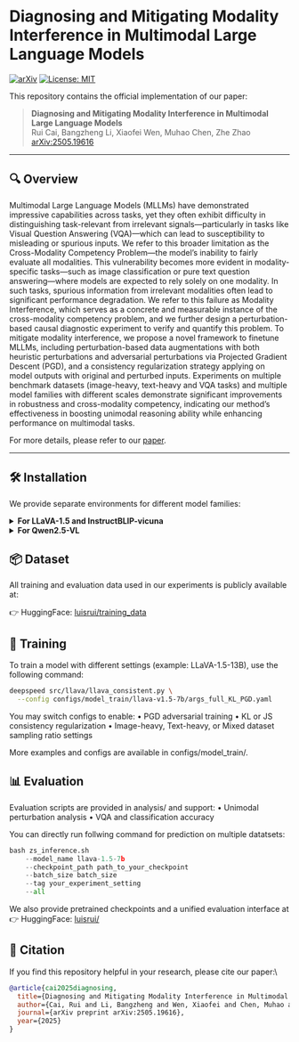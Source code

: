 # Diagnosing and Mitigating Modality Interference in Multimodal Large Language Models

[![arXiv](https://img.shields.io/badge/arXiv-2505.19616-b31b1b.svg)](https://arxiv.org/abs/2505.19616)
[![License: MIT](https://img.shields.io/badge/License-MIT-yellow.svg)](./LICENSE)

This repository contains the official implementation of our paper:

> **Diagnosing and Mitigating Modality Interference in Multimodal Large Language Models**  
> Rui Cai, Bangzheng Li, Xiaofei Wen, Muhao Chen, Zhe Zhao  
> [arXiv:2505.19616](https://arxiv.org/abs/2505.19616)

---

## 🔍 Overview

Multimodal Large Language Models (MLLMs) have demonstrated impressive capabilities across tasks, yet they often exhibit difficulty in distinguishing task-relevant from irrelevant signals—particularly in tasks like Visual Question Answering (VQA)—which can lead to susceptibility to misleading or spurious inputs. We refer to this broader limitation as the Cross-Modality Competency Problem—the model’s inability to fairly evaluate all modalities. This vulnerability becomes more evident in modality-specific tasks—such as image classification or pure text question answering—where models are expected to rely solely on one modality. In such tasks, spurious information from irrelevant modalities often lead to significant performance degradation. We refer to this failure as Modality Interference, which serves as a concrete and measurable instance of the cross-modality competency problem, and we further design a perturbation-based causal diagnostic experiment to verify and quantify this problem. To mitigate modality interference, we propose a novel framework to finetune MLLMs, including perturbation-based data augmentations with both heuristic perturbations and adversarial perturbations via Projected Gradient Descent (PGD), and a consistency regularization strategy applying on model outputs with original and perturbed inputs. Experiments on multiple benchmark datasets (image-heavy, text-heavy and VQA tasks) and multiple model families with different scales demonstrate significant improvements in robustness and cross-modality competency, indicating our method’s effectiveness in boosting unimodal reasoning ability while enhancing performance on multimodal tasks.

For more details, please refer to our [paper](https://arxiv.org/abs/2505.19616).

---

## 🛠 Installation

We provide separate environments for different model families:

<details>
<summary><strong>For LLaVA-1.5 and InstructBLIP-vicuna</strong></summary>

```bash
conda create -n mllm_llava -f MLLM.yml
conda activate mllm_llava
```
</details>

<details>
<summary><strong>For Qwen2.5-VL</strong></summary>

```bash
conda create -n mllm_qwen -f vllm.yml
conda activate mllm_qwen
```
</details>


## 📦 Dataset

All training and evaluation data used in our experiments is publicly available at:

👉 HuggingFace: [luisrui/training_data](https://huggingface.co/datasets/luisrui/training_data)

## 🚀 Training

To train a model with different settings (example: LLaVA-1.5-13B), use the following command:

```bash
deepspeed src/llava/llava_consistent.py \
  --config configs/model_train/llava-v1.5-7b/args_full_KL_PGD.yaml
```

You may switch configs to enable:
	•	PGD adversarial training
	•	KL or JS consistency regularization
	•	Image-heavy, Text-heavy, or Mixed dataset sampling ratio settings

More examples and configs are available in configs/model_train/.

## 📊 Evaluation

Evaluation scripts are provided in analysis/ and support:
	•	Unimodal perturbation analysis
	•	VQA and classification accuracy

You can directly run follwing command for prediction on multiple datatsets:
```python
bash zs_inference.sh 
    --model_name llava-1.5-7b
    --checkpoint_path path_to_your_checkpoint
    --batch_size batch_size
    --tag your_experiment_setting
    --all
```

We also provide pretrained checkpoints and a unified evaluation interface at
👉 HuggingFace: [luisrui/](https://huggingface.co/luisrui)

## 📄 Citation

If you find this repository helpful in your research, please cite our paper:\

```bibtex
@article{cai2025diagnosing,
  title={Diagnosing and Mitigating Modality Interference in Multimodal Large Language Models},
  author={Cai, Rui and Li, Bangzheng and Wen, Xiaofei and Chen, Muhao and Zhao, Zhe},
  journal={arXiv preprint arXiv:2505.19616},
  year={2025}
}
```